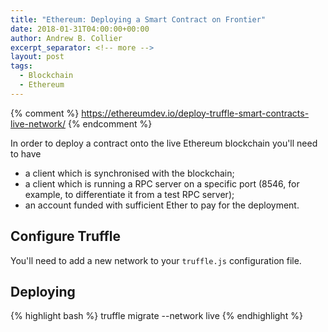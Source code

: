 ```yaml
---
title: "Ethereum: Deploying a Smart Contract on Frontier"
date: 2018-01-31T04:00:00+00:00
author: Andrew B. Collier
excerpt_separator: <!-- more -->
layout: post
tags:
  - Blockchain
  - Ethereum
---
```


{% comment %}
https://ethereumdev.io/deploy-truffle-smart-contracts-live-network/
{% endcomment %}

In order to deploy a contract onto the live Ethereum blockchain you'll need to have

- a client which is synchronised with the blockchain;
- a client which is running a RPC server on a specific port (8546, for example, to differentiate it from a test RPC server);
- an account funded with sufficient Ether to pay for the deployment.

## Configure Truffle

You'll need to add a new network to your `truffle.js` configuration file.

## Deploying

{% highlight bash %}
truffle migrate --network live
{% endhighlight %}